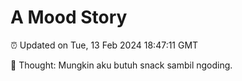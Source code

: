 # A Mood Story

⏰ Updated on Tue, 13 Feb 2024 18:47:11 GMT

💭 Thought: Mungkin aku butuh snack sambil ngoding.

